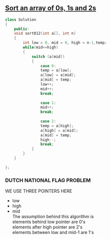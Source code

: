 ## [Sort an array of 0s, 1s and 2s](https://practice.geeksforgeeks.org/problems/sort-an-array-of-0s-1s-and-2s4231/1)

```cpp
class Solution
{
    public:
    void sort012(int a[], int n)
    {
        int low = 0, mid = 0, high = n-1,temp;
        while(mid<=high)
        {
            switch (a[mid])
            {
                case 0:
                temp = a[low];
                a[low] = a[mid];
                a[mid] = temp;
                low++;
                mid++;
                break;
                
                case 1:
                mid++;
                break;
                
                case 2:
                temp = a[high];
                a[high] = a[mid];
                a[mid] = temp;
                high--;
                break;
            }
        }
    }
    
};
```



### DUTCH NATIONAL FLAG PROBLEM
WE USE THREE POINTERS HERE
- low
- high
- mid\
The assumption behind this algorithm is\
elements behind low pointer are 0's\
elements after high pointer are 2's\
elements between low and mid-1 are 1's
